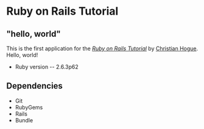 # Ruby on Rails Tutorial

## "hello, world"

This is the first application for the 
[*Ruby on Rails Tutorial*](https://www.railstutorial.org/)
by [Christian Hogue](https://github.com/chogue1/). Hello, world!


* Ruby version -- 2.6.3p62
## Dependencies 
  - Git
  - RubyGems
  - Rails
  - Bundle
